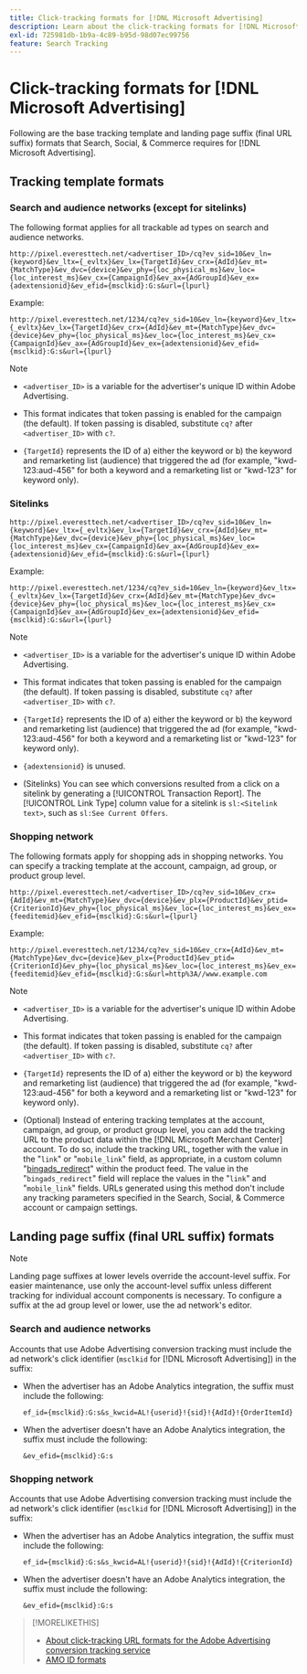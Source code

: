 ```yaml
---
title: Click-tracking formats for [!DNL Microsoft Advertising]
description: Learn about the click-tracking formats for [!DNL Microsoft Advertising] accounts.
exl-id: 725981db-1b9a-4c89-b95d-98d07ec99756
feature: Search Tracking
---
```

# Click-tracking formats for [!DNL Microsoft Advertising]

Following are the base tracking template and landing page suffix (final URL suffix) formats that Search, Social, & Commerce requires for [!DNL Microsoft Advertising].

## Tracking template formats

### Search and audience networks (except for sitelinks)

The following format applies for all trackable ad types on search and audience networks.

`http://pixel.everesttech.net/<advertiser_ID>/cq?ev_sid=10&ev_ln={keyword}&ev_ltx={_evltx}&ev_lx={TargetId}&ev_crx={AdId}&ev_mt={MatchType}&ev_dvc={device}&ev_phy={loc_physical_ms}&ev_loc={loc_interest_ms}&ev_cx={CampaignId}&ev_ax={AdGroupId}&ev_ex={adextensionid}&ev_efid={msclkid}:G:s&url={lpurl}`

Example:

`http://pixel.everesttech.net/1234/cq?ev_sid=10&ev_ln={keyword}&ev_ltx={_evltx}&ev_lx={TargetId}&ev_crx={AdId}&ev_mt={MatchType}&ev_dvc={device}&ev_phy={loc_physical_ms}&ev_loc={loc_interest_ms}&ev_cx={CampaignId}&ev_ax={AdGroupId}&ev_ex={adextensionid}&ev_efid={msclkid}:G:s&url={lpurl}`

>[!NOTE]
>
>* `<advertiser_ID>` is a variable for the advertiser's unique ID within Adobe Advertising.
>
>* This format indicates that token passing is enabled for the campaign (the default). If token passing is disabled, substitute `cq?` after `<advertiser_ID>` with `c?`.
>
>* `{TargetId}` represents the ID of a) either the keyword or b) the keyword and remarketing list (audience) that triggered the ad (for example, "kwd-123:aud-456" for both a keyword and a remarketing list or "kwd-123" for keyword only).

### Sitelinks

`http://pixel.everesttech.net/<advertiser_ID>/cq?ev_sid=10&ev_ln={keyword}&ev_ltx={_evltx}&ev_lx={TargetId}&ev_crx={AdId}&ev_mt={MatchType}&ev_dvc={device}&ev_phy={loc_physical_ms}&ev_loc={loc_interest_ms}&ev_cx={CampaignId}&ev_ax={AdGroupId}&ev_ex={adextensionid}&ev_efid={msclkid}:G:s&url={lpurl}`

Example:

`http://pixel.everesttech.net/1234/cq?ev_sid=10&ev_ln={keyword}&ev_ltx={_evltx}&ev_lx={TargetId}&ev_crx={AdId}&ev_mt={MatchType}&ev_dvc={device}&ev_phy={loc_physical_ms}&ev_loc={loc_interest_ms}&ev_cx={CampaignId}&ev_ax={AdGroupId}&ev_ex={adextensionid}&ev_efid={msclkid}:G:s&url={lpurl}`

>[!NOTE]
>
>* `<advertiser_ID>` is a variable for the advertiser's unique ID within Adobe Advertising.
>
>* This format indicates that token passing is enabled for the campaign (the default). If token passing is disabled, substitute `cq?` after `<advertiser_ID>` with `c?`.
>
>* `{TargetId}` represents the ID of a) either the keyword or b) the keyword and remarketing list (audience) that triggered the ad (for example, "kwd-123:aud-456" for both a keyword and a remarketing list or "kwd-123" for keyword only).
>
>* `{adextensionid}` is unused.
>
>* (Sitelinks) You can see which conversions resulted from a click on a sitelink by generating a [!UICONTROL Transaction Report]. The [!UICONTROL Link Type] column value for a sitelink is `sl:<Sitelink text>`, such as `sl:See Current Offers`.

### Shopping network

The following formats apply for shopping ads in shopping networks. You can specify a tracking template at the account, campaign, ad group, or product group level.

`http://pixel.everesttech.net/<advertiser_ID>/cq?ev_sid=10&ev_crx={AdId}&ev_mt={MatchType}&ev_dvc={device}&ev_plx={ProductId}&ev_ptid={CriterionId}&ev_phy={loc_physical_ms}&ev_loc={loc_interest_ms}&ev_ex={feeditemid}&ev_efid={msclkid}:G:s&url={lpurl}`

Example:

`http://pixel.everesttech.net/1234/cq?ev_sid=10&ev_crx={AdId}&ev_mt={MatchType}&ev_dvc={device}&ev_plx={ProductId}&ev_ptid={CriterionId}&ev_phy={loc_physical_ms}&ev_loc={loc_interest_ms}&ev_ex={feeditemid}&ev_efid={msclkid}:G:s&url=http%3A//www.example.com`

>[!NOTE]
>
>* `<advertiser_ID>` is a variable for the advertiser's unique ID within Adobe Advertising.
>
>* This format indicates that token passing is enabled for the campaign (the default). If token passing is disabled, substitute `cq?` after `<advertiser_ID>` with `c?`.
>
>*  `{TargetId}` represents the ID of a) either the keyword or b) the keyword and remarketing list (audience) that triggered the ad (for example, "kwd-123:aud-456" for both a keyword and a remarketing list or "kwd-123" for keyword only).
>
>* (Optional) Instead of entering tracking templates at the account, campaign, ad group, or product group level, you can add the tracking URL to the product data within the [!DNL Microsoft Merchant Center] account. To do so, include the tracking URL, together with the value in the "`link`" or "`mobile_link`" field, as appropriate, in a custom column "[bingads_redirect](https://help.bingads.microsoft.com/#apex/3/en/51084/0)" within the product feed. The value in the "`bingads_redirect`" field will replace the values in the "`link`" and "`mobile_link`" fields. URLs generated using this method don't include any tracking parameters specified in the Search, Social, & Commerce account or campaign settings.

## Landing page suffix (final URL suffix) formats

>[!NOTE]
>
>Landing page suffixes at lower levels override the account-level suffix. For easier maintenance, use only the account-level suffix unless different tracking for individual account components is necessary. To configure a suffix at the ad group level or lower, use the ad network's editor.

### Search and audience networks

Accounts that use Adobe Advertising conversion tracking must include the ad network's click identifier (`msclkid` for [!DNL Microsoft Advertising]) in the suffix:

* When the advertiser has an Adobe Analytics integration, the suffix must include the following:

  `ef_id={msclkid}:G:s&s_kwcid=AL!{userid}!{sid}!{AdId}!{OrderItemId}`

* When the advertiser doesn't have an Adobe Analytics integration, the suffix must include the following:

  `&ev_efid={msclkid}:G:s`

### Shopping network

Accounts that use Adobe Advertising conversion tracking must include the ad network's click identifier (`msclkid` for [!DNL Microsoft Advertising]) in the suffix:

* When the advertiser has an Adobe Analytics integration, the suffix must include the following:

  `ef_id={msclkid}:G:s&s_kwcid=AL!{userid}!{sid}!{AdId}!{CriterionId}`

* When the advertiser doesn't have an Adobe Analytics integration, the suffix must include the following:

  `&ev_efid={msclkid}:G:s`

>[!MORELIKETHIS]
>
>* [About click-tracking URL formats for the Adobe Advertising conversion tracking service](formats-click-tracking-about.md)
>* [AMO ID formats](/help/integrations/analytics/ids.md#amo-id-formats)

